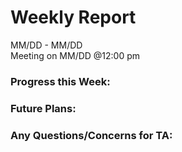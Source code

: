 # Weekly Report
MM/DD - MM/DD <br>
Meeting on MM/DD @12:00 pm 

### Progress this Week:

### Future Plans:

### Any Questions/Concerns for TA: